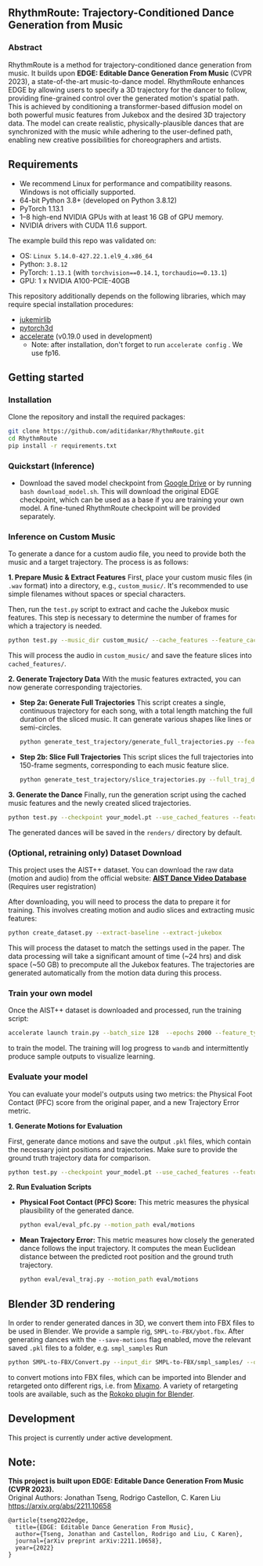## RhythmRoute: Trajectory-Conditioned Dance Generation from Music

### Abstract
RhythmRoute is a method for trajectory-conditioned dance generation from music. It builds upon **EDGE: Editable Dance Generation From Music** (CVPR 2023), a state-of-the-art music-to-dance model. RhythmRoute enhances EDGE by allowing users to specify a 3D trajectory for the dancer to follow, providing fine-grained control over the generated motion's spatial path. This is achieved by conditioning a transformer-based diffusion model on both powerful music features from Jukebox and the desired 3D trajectory data. The model can create realistic, physically-plausible dances that are synchronized with the music while adhering to the user-defined path, enabling new creative possibilities for choreographers and artists.

## Requirements
*   We recommend Linux for performance and compatibility reasons. Windows is not officially supported.
*   64-bit Python 3.8+ (developed on Python 3.8.12)
*   PyTorch 1.13.1
*   1–8 high-end NVIDIA GPUs with at least 16 GB of GPU memory.
*   NVIDIA drivers with CUDA 11.6 support.

The example build this repo was validated on:
*   OS: `Linux 5.14.0-427.22.1.el9_4.x86_64`
*   Python: `3.8.12`
*   PyTorch: `1.13.1` (with `torchvision==0.14.1`, `torchaudio==0.13.1`)
*   GPU: 1 x NVIDIA A100-PCIE-40GB
<!-- *   Note: Detailed CPU, System RAM, and driver versions can be added here.* -->

This repository additionally depends on the following libraries, which may require special installation procedures:
* [jukemirlib](https://github.com/rodrigo-castellon/jukemirlib)
* [pytorch3d](https://github.com/facebookresearch/pytorch3d)
* [accelerate](https://huggingface.co/docs/accelerate/v0.19.0/en/index) (v0.19.0 used in development)
	* Note: after installation, don't forget to run `accelerate config` . We use fp16.

## Getting started
### Installation
Clone the repository and install the required packages:
```.bash
git clone https://github.com/aditidankar/RhythmRoute.git
cd RhythmRoute
pip install -r requirements.txt
```

### Quickstart (Inference)
* Download the saved model checkpoint from [Google Drive](https://drive.google.com/file/d/1BAR712cVEqB8GR37fcEihRV_xOC-fZrZ/view?usp=share_link) or by running `bash download_model.sh`. This will download the original EDGE checkpoint, which can be used as a base if you are training your own model. A fine-tuned RhythmRoute checkpoint will be provided separately.

### Inference on Custom Music
To generate a dance for a custom audio file, you need to provide both the music and a target trajectory. The process is as follows:

**1. Prepare Music & Extract Features**
First, place your custom music files (in `.wav` format) into a directory, e.g., `custom_music/`. It's recommended to use simple filenames without spaces or special characters.

Then, run the `test.py` script to extract and cache the Jukebox music features. This step is necessary to determine the number of frames for which a trajectory is needed.

```.bash
python test.py --music_dir custom_music/ --cache_features --feature_cache_dir cached_features/ --no_render
```
This will process the audio in `custom_music/` and save the feature slices into `cached_features/`.

**2. Generate Trajectory Data**
With the music features extracted, you can now generate corresponding trajectories.

*   **Step 2a: Generate Full Trajectories**
    This script creates a single, continuous trajectory for each song, with a total length matching the full duration of the sliced music. It can generate various shapes like lines or semi-circles.
    ```.bash
    python generate_test_trajectory/generate_full_trajectories.py --feature_dir cached_features/ --traj_dir data/trajectories_full --shape random
    ```
*   **Step 2b: Slice Full Trajectories**
    This script slices the full trajectories into 150-frame segments, corresponding to each music feature slice.
    ```.bash
    python generate_test_trajectory/slice_trajectories.py --full_traj_dir data/trajectories_full --sliced_traj_dir data/trajectories_sliced --feature_dir cached_features/
    ```

**3. Generate the Dance**
Finally, run the generation script using the cached music features and the newly created sliced trajectories.
```.bash
python test.py --checkpoint your_model.pt --use_cached_features --feature_cache_dir cached_features/ --trajectory_dir data/trajectories_sliced/
```
The generated dances will be saved in the `renders/` directory by default.

### (Optional, retraining only) Dataset Download
This project uses the AIST++ dataset. You can download the raw data (motion and audio) from the official website:
**[AIST Dance Video Database](https://aistdancedb.ongaaccel.jp/database_download/)** (Requires user registration)

After downloading, you will need to process the data to prepare it for training. This involves creating motion and audio slices and extracting music features:
```.bash
python create_dataset.py --extract-baseline --extract-jukebox
```
This will process the dataset to match the settings used in the paper. The data processing will take a significant amount of time (~24 hrs) and disk space (~50 GB) to precompute all the Jukebox features. The trajectories are generated automatically from the motion data during this process.

### Train your own model
Once the AIST++ dataset is downloaded and processed, run the training script:
```.bash
accelerate launch train.py --batch_size 128  --epochs 2000 --feature_type jukebox
```
to train the model. The training will log progress to `wandb` and intermittently produce sample outputs to visualize learning.

### Evaluate your model
You can evaluate your model's outputs using two metrics: the Physical Foot Contact (PFC) score from the original paper, and a new Trajectory Error metric.

**1. Generate Motions for Evaluation**

First, generate dance motions and save the output `.pkl` files, which contain the necessary joint positions and trajectories. Make sure to provide the ground truth trajectory data for comparison.
```.bash
python test.py --checkpoint your_model.pt --use_cached_features --feature_cache_dir cached_features/ --trajectory_dir data/trajectories_sliced/ --save_motions --motion_save_dir eval/motions
```

**2. Run Evaluation Scripts**

*   **Physical Foot Contact (PFC) Score:** This metric measures the physical plausibility of the generated dance.
    ```.bash
    python eval/eval_pfc.py --motion_path eval/motions
    ```
*   **Mean Trajectory Error:** This metric measures how closely the generated dance follows the input trajectory. It computes the mean Euclidean distance between the predicted root position and the ground truth trajectory.
    ```.bash
    python eval/eval_traj.py --motion_path eval/motions
    ```

## Blender 3D rendering
In order to render generated dances in 3D, we convert them into FBX files to be used in Blender. We provide a sample rig, `SMPL-to-FBX/ybot.fbx`.
After generating dances with the `--save-motions` flag enabled, move the relevant saved `.pkl` files to a folder, e.g. `smpl_samples`
Run
```.bash
python SMPL-to-FBX/Convert.py --input_dir SMPL-to-FBX/smpl_samples/ --output_dir SMPL-to-FBX/fbx_out
```
to convert motions into FBX files, which can be imported into Blender and retargeted onto different rigs, i.e. from [Mixamo](https://www.mixamo.com). A variety of retargeting tools are available, such as the [Rokoko plugin for Blender](https://www.rokoko.com/integrations/blender).

## Development
This project is currently under active development.


## Note:
**This project is built upon EDGE: Editable Dance Generation From Music (CVPR 2023).**<br>
Original Authors: Jonathan Tseng, Rodrigo Castellon, C. Karen Liu<br>
https://arxiv.org/abs/2211.10658

```
@article{tseng2022edge,
  title={EDGE: Editable Dance Generation From Music},
  author={Tseng, Jonathan and Castellon, Rodrigo and Liu, C Karen},
  journal={arXiv preprint arXiv:2211.10658},
  year={2022}
}
```

<!-- ## Citation

## Acknowledgements
We would like to thank [lucidrains](https://github.com/lucidrains) for the [Adan](https://github.com/lucidrains/Adan-pytorch) and [diffusion](https://github.com/lucidrains/denoising-diffusion-pytorch) repos, [softcat477](https://github.com/softcat477) for their [SMPL to FBX](https://github.com/softcat477/SMPL-to-FBX) library, and [BobbyAnguelov](https://github.com/BobbyAnguelov) for their [FBX Converter tool](https://github.com/BobbyAnguelov/FbxFormatConverter). -->
